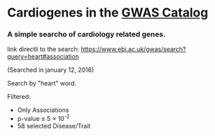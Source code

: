 # Cardiogenes in the [GWAS Catalog](https://www.ebi.ac.uk/gwas/home)

### A simple searcho of cardiology related genes.


link directli to the search: <https://www.ebi.ac.uk/gwas/search?query=heart#association>

(Searched in january 12, 2016)

Search by "heart" word. 

Filtered:

* Only Associations
* p-value ≤ 5 × 10<sup>-2</sup>
* 58 selected Disease/Trait